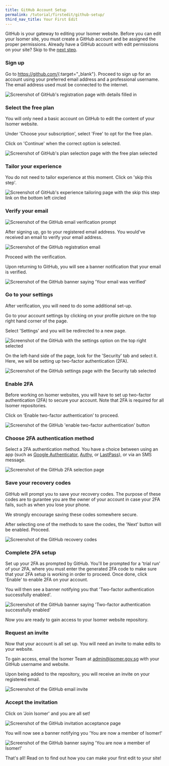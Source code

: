 ```yaml
---
title: GitHub Account Setup
permalink: /tutorial/firstedit/github-setup/
third_nav_title: Your First Edit
---
```

GitHub is your gateway to editing your Isomer website. Before you can edit your Isomer site, you must create a GitHub account and be assigned the proper permissions. Already have a GitHub account with edit permissions on your site? Skip to the [next step](/tutorial/firstedit/editing/).

### Sign up

Go to <https://github.com/>{:target="_blank"}. Proceed to sign up for an account using your preferred email address and a professional username. The email address used must be connected to the internet.

![Screenshot of GitHub's registration page with details filled in](/images/github-setup/1.png)

### Select the free plan

You will only need a basic account on GitHub to edit the content of your Isomer website.

Under 'Choose your subscription', select 'Free' to opt for the free plan.

Click on 'Continue' when the correct option is selected.  

![Screenshot of GitHub's plan selection page with the free plan selected](/images/github-setup/2.png)

### Tailor your experience

You do not need to tailor experience at this moment. Click on 'skip this step'.

![Screenshot of GitHub's experience tailoring page with the skip this step link on the bottom left circled](/images/github-setup/3.png)

### Verify your email

![Screenshot of the GitHub email verification prompt](/images/github-setup/4-1.png)

After signing up, go to your registered email address. You would've received an email to verify your email address.

![Screenshot of the GitHub registration email](/images/github-setup/4-2.png)

Proceed with the verification.

Upon returning to GitHub, you will see a banner notification that your email is verified.

![Screenshot of the GitHub banner saying 'Your email was verified'](/images/github-setup/4-3.png)

### Go to your settings

After verification, you will need to do some additional set-up.

Go to your account settings by clicking on your profile picture on the top right hand corner of the page.

Select 'Settings' and you will be redirected to a new page.

![Screenshot of the GitHub with the settings option on the top right selected](/images/github-setup/5.png)

On the left-hand side of the page, look for the 'Security' tab and select it. Here, we will be setting up two-factor authentication (2FA).

![Screenshot of the GitHub settings page with the Security tab selected](/images/github-setup/6.png)

### Enable 2FA

Before working on Isomer websites, you will have to set up two-factor authentication (2FA) to secure your account. Note that 2FA is required for all Isomer repositories.

Click on ‘Enable two-factor authentication’ to proceed.

![Screenshot of the GitHub 'enable two-factor authentication' button](/images/github-setup/7.png)

### Choose 2FA authentication method

Select a 2FA authentication method. You have a choice between using an app (such as [Google Authenticator](https://play.google.com/store/apps/details?id=com.google.android.apps.authenticator2), [Authy](https://authy.com/), or [LastPass](https://www.lastpass.com/)), or via an SMS message.

![Screenshot of the GitHub 2FA selection page](/images/github-setup/8.png)

### Save your recovery codes

GitHub will prompt you to save your recovery codes. The purpose of these codes are to gurantee you are the owner of your account in case your 2FA fails, such as when you lose your phone.

We strongly encourage saving these codes somewhere secure.

After selecting one of the methods to save the codes, the 'Next' button will be enabled. Proceed.

![Screenshot of the GitHub recovery codes](/images/github-setup/9.png)

### Complete 2FA setup

Set up your 2FA as prompted by GitHub. You'll be prompted for a 'trial run' of your 2FA, where you must enter the generated 2FA code to make sure that your 2FA setup is working in order to proceed. Once done, click 'Enable' to enable 2FA on your account.

You will then see a banner notifying you that 'Two-factor authentication successfully enabled'.

![Screenshot of the GitHub banner saying 'Two-factor authentication successfully enabled'](/images/github-setup/10.png)

Now you are ready to gain access to your Isomer website repository.

### Request an invite

Now that your account is all set up. You will need an invite to make edits to your website.

To gain access, email the Isomer Team at <admin@isomer.gov.sg> with your GitHub username and website.

Upon being added to the repository, you will receive an invite on your registered email.

![Screenshot of the GitHub email invite](/images/github-setup/11.png)

### Accept the invitation

Click on 'Join Isomer' and you are all set!

![Screenshot of the GitHub invitation acceptance page](/images/github-setup/12.png)

You will now see a banner notifying you 'You are now a member of Isomer!'

![Screenshot of the GitHub banner saying 'You are now a member of Isomer!'](/images/github-setup/13.png)

That's all! Read on to find out how you can make your first edit to your site!
